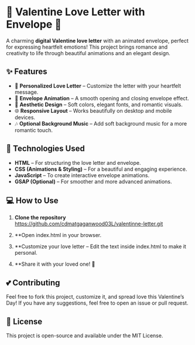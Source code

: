 # 💌 Valentine Love Letter with Envelope 💖

A charming **digital Valentine love letter** with an animated envelope, perfect for expressing heartfelt emotions! This project brings romance and creativity to life through beautiful animations and an elegant design.

## ✨ Features

- 📜 **Personalized Love Letter** – Customize the letter with your heartfelt message.
- 💌 **Envelope Animation** – A smooth opening and closing envelope effect.
- 🎨 **Aesthetic Design** – Soft colors, elegant fonts, and romantic visuals.
- 🌐 **Responsive Layout** – Works beautifully on desktop and mobile devices.
- 🎶 **Optional Background Music** – Add soft background music for a more romantic touch.

## 🚀 Technologies Used

- **HTML** – For structuring the love letter and envelope.
- **CSS (Animations & Styling)** – For a beautiful and engaging experience.
- **JavaScript** – To create interactive envelope animations.
- **GSAP (Optional)** – For smoother and more advanced animations.

## 💻 How to Use

1. **Clone the repository**  
   https://github.com/cdmatgaganwood03L/valentinne-letter.git

2. **Open index.html in your browser.
3. **Customize your love letter – Edit the text inside index.html to make it personal.
4. **Share it with your loved one! 💖
   
## 💕 Contributing
Feel free to fork this project, customize it, and spread love this Valentine’s Day! If you have any suggestions, feel free to open an issue or pull request.

## 📜 License
This project is open-source and available under the MIT License.

